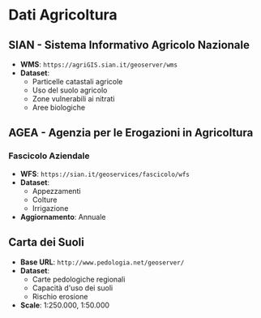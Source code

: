 # Dati Agricoltura

## SIAN - Sistema Informativo Agricolo Nazionale
- **WMS**: `https://agriGIS.sian.it/geoserver/wms`
- **Dataset**:
  - Particelle catastali agricole
  - Uso del suolo agricolo
  - Zone vulnerabili ai nitrati
  - Aree biologiche

## AGEA - Agenzia per le Erogazioni in Agricoltura
### Fascicolo Aziendale
- **WFS**: `https://sian.it/geoservices/fascicolo/wfs`
- **Dataset**:
  - Appezzamenti
  - Colture
  - Irrigazione
- **Aggiornamento**: Annuale

## Carta dei Suoli
- **Base URL**: `http://www.pedologia.net/geoserver/`
- **Dataset**:
  - Carte pedologiche regionali
  - Capacità d'uso dei suoli
  - Rischio erosione
- **Scale**: 1:250.000, 1:50.000

